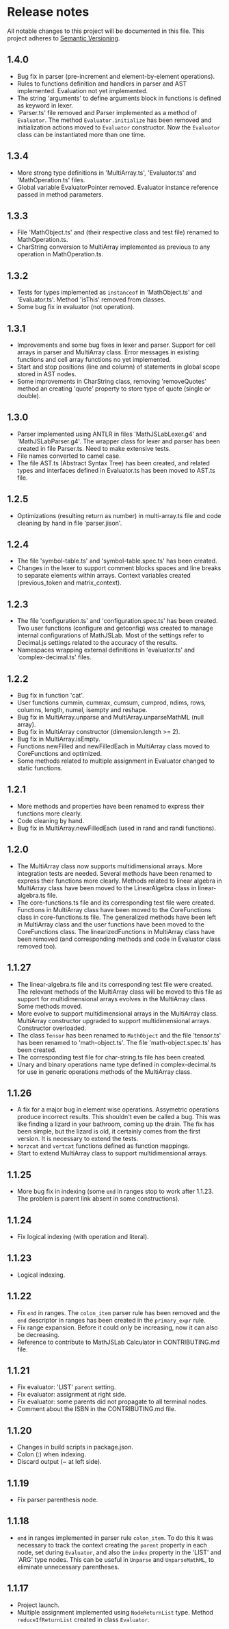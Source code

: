 # Release notes
All notable changes to this project will be documented in this file.
This project adheres to [Semantic Versioning](http://semver.org/).

## 1.4.0
- Bug fix in parser (pre-increment and element-by-element operations).
- Rules to functions definition and handlers in parser and AST implemented. Evaluation not yet implemented.
- The string 'arguments' to define arguments block in functions is defined as keyword in lexer.
- 'Parser.ts' file removed and Parser implemented as a method of `Evaluator`. The method `Evaluator.initialize` has been removed and initialization actions moved to `Evaluator` constructor. Now the `Evaluator` class can be instantiated more than one time.

## 1.3.4
- More strong type definitions in 'MultiArray.ts', 'Evaluator.ts' and 'MathOperation.ts' files.
- Global variable EvaluatorPointer removed. Evaluator instance reference passed in method parameters.

## 1.3.3
- File 'MathObject.ts' and (their respective class and test file) renamed to MathOperation.ts.
- CharString conversion to MultiArray implemented as previous to any operation in MathOperation.ts.

## 1.3.2
- Tests for types implemented as `instanceof` in 'MathObject.ts' and 'Evaluator.ts'. Method 'isThis' removed from classes.
- Some bug fix in evaluator (not operation).

## 1.3.1
- Improvements and some bug fixes in lexer and parser. Support for cell arrays in parser and MultiArray class. Error messages in existing functions and cell array functions no yet implemented.
- Start and stop positions (line and column) of statements in global scope stored in AST nodes.
- Some improvements in CharString class, removing 'removeQuotes' method an creating 'quote' property to store type of quote (single or double).

## 1.3.0
- Parser implemented using ANTLR in files 'MathJSLabLexer.g4' and 'MathJSLabParser.g4'. The wrapper class for lexer and parser has been created in file Parser.ts. Need to make extensive tests.
- File names converted to camel case.
- The file AST.ts (Abstract Syntax Tree) has been created, and related types and interfaces defined in Evaluator.ts has been moved to AST.ts file.

## 1.2.5
- Optimizations (resulting return as number) in multi-array.ts file and code cleaning by hand in file 'parser.jison'.

## 1.2.4
- The file 'symbol-table.ts' and 'symbol-table.spec.ts' has been created.
- Changes in the lexer to support comment blocks spaces and line breaks to separate elements within arrays. Context variables created (previous_token and matrix_context).

## 1.2.3
- The file 'configuration.ts' and 'configuration.spec.ts' has been created. Two user functions (configure and getconfig) was created to manage internal configurations of MathJSLab. Most of the settings refer to Decimal.js settings related to the accuracy of the results.
- Namespaces wrapping external definitions in 'evaluator.ts' and 'complex-decimal.ts' files.

## 1.2.2
- Bug fix in function 'cat'.
- User functions cummin, cummax, cumsum, cumprod, ndims, rows, columns, length, numel, isempty and reshape.
- Bug fix in MultiArray.unparse and MultiArray.unparseMathML (null array).
- Bug fix in MultiArray constructor (dimension.length >= 2).
- Bug fix in MultiArray.isEmpty.
- Functions newFilled and newFilledEach in MultiArray class moved to CoreFunctions and optimized.
- Some methods related to multiple assignment in Evaluator changed to static functions.

## 1.2.1
- More methods and properties have been renamed to express their functions more clearly.
- Code cleaning by hand.
- Bug fix in MultiArray.newFilledEach (used in rand and randi functions).

## 1.2.0
- The MultiArray class now supports multidimensional arrays. More integration tests are needed. Several methods have been renamed to express their functions more clearly. Methods related to linear algebra in MultiArray class have been moved to the LinearAlgebra class in linear-algebra.ts file.
- The core-functions.ts file and its corresponding test file were created. Functions in MultiArray class have been moved to the CoreFunctions class in core-functions.ts file. The generalized methods have been left in MultiArray class and the user functions have been moved to the CoreFunctions class. The linearizedFunctions in MultiArray class have been removed (and corresponding methods and code in Evaluator class removed too).

## 1.1.27
- The linear-algebra.ts file and its corresponding test file were created. The relevant methods of the MultiArray class will be moved to this file as support for multidimensional arrays evolves in the MultiArray class. Some methods moved.
- More evolve to support multidimensional arrays in the MultiArray class. MultiArray constructor upgraded to support multidimensional arrays. Constructor overloaded.
- The class `Tensor` has been renamed to `MathObject` and the file 'tensor.ts' has been renamed to 'math-object.ts'. The file 'math-object.spec.ts' has been created.
- The corresponding test file for char-string.ts file has been created.
- Unary and binary operations name type defined in complex-decimal.ts for use in generic operations methods of the MultiArray class.

## 1.1.26
- A fix for a major bug in element wise operations. Assymetric operations produce incorrect results. This shouldn't even be called a bug. This was like finding a lizard in your bathroom, coming up the drain. The fix has been simple, but the lizard is old, it certainly comes from the first version. It is necessary to extend the tests.
- `horzcat` and `vertcat` functions defined as function mappings.
- Start to extend MultiArray class to support multidimensional arrays.

## 1.1.25
- More bug fix in indexing (some `end` in ranges stop to work after 1.1.23. The problem is parent link absent in some constructions).

## 1.1.24
- Fix logical indexing (with operation and literal).

## 1.1.23
- Logical indexing.

## 1.1.22
- Fix `end` in ranges. The `colon_item` parser rule has been removed and the `end` descriptor in ranges has been created in the `primary_expr` rule.
- Fix range expansion. Before it could only be increasing, now it can also be decreasing.
- Reference to contribute to MathJSLab Calculator in CONTRIBUTING.md file.

## 1.1.21
- Fix evaluator: 'LIST' `parent` setting.
- Fix evaluator: assignment at right side.
- Fix evaluator: some parents did not propagate to all terminal nodes.
- Comment about the ISBN in the CONTRIBUTING.md file.

## 1.1.20
- Changes in build scripts in package.json.
- Colon (:) when indexing.
- Discard output (~ at left side).

## 1.1.19
- Fix parser parenthesis node.

## 1.1.18
- `end` in ranges implemented in parser rule `colon_item`. To do this it was necessary to track the context creating the `parent` property in each node, set during `Evaluator`, and also the `index` property in the 'LIST' and 'ARG' type nodes. This can be useful in `Unparse` and `UnparseMathML`, to eliminate unnecessary parentheses.

## 1.1.17
- Project launch.
- Multiple assignment implemented using `NodeReturnList` type. Method `reduceIfReturnList` created in class `Evaluator`.
